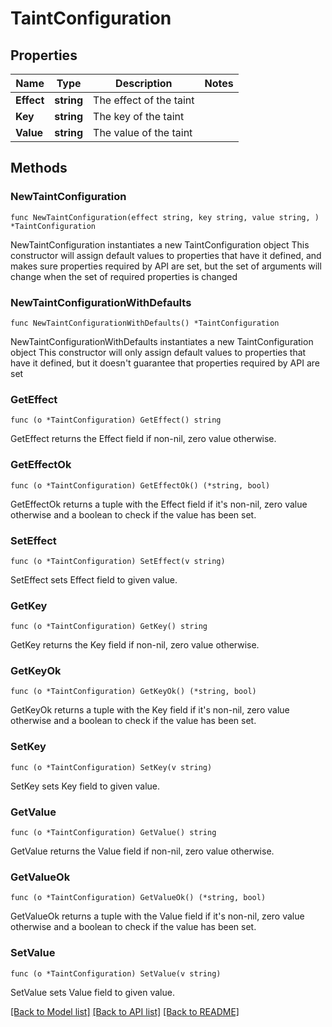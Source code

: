 # TaintConfiguration

## Properties

Name | Type | Description | Notes
------------ | ------------- | ------------- | -------------
**Effect** | **string** | The effect of the taint | 
**Key** | **string** | The key of the taint | 
**Value** | **string** | The value of the taint | 

## Methods

### NewTaintConfiguration

`func NewTaintConfiguration(effect string, key string, value string, ) *TaintConfiguration`

NewTaintConfiguration instantiates a new TaintConfiguration object
This constructor will assign default values to properties that have it defined,
and makes sure properties required by API are set, but the set of arguments
will change when the set of required properties is changed

### NewTaintConfigurationWithDefaults

`func NewTaintConfigurationWithDefaults() *TaintConfiguration`

NewTaintConfigurationWithDefaults instantiates a new TaintConfiguration object
This constructor will only assign default values to properties that have it defined,
but it doesn't guarantee that properties required by API are set

### GetEffect

`func (o *TaintConfiguration) GetEffect() string`

GetEffect returns the Effect field if non-nil, zero value otherwise.

### GetEffectOk

`func (o *TaintConfiguration) GetEffectOk() (*string, bool)`

GetEffectOk returns a tuple with the Effect field if it's non-nil, zero value otherwise
and a boolean to check if the value has been set.

### SetEffect

`func (o *TaintConfiguration) SetEffect(v string)`

SetEffect sets Effect field to given value.


### GetKey

`func (o *TaintConfiguration) GetKey() string`

GetKey returns the Key field if non-nil, zero value otherwise.

### GetKeyOk

`func (o *TaintConfiguration) GetKeyOk() (*string, bool)`

GetKeyOk returns a tuple with the Key field if it's non-nil, zero value otherwise
and a boolean to check if the value has been set.

### SetKey

`func (o *TaintConfiguration) SetKey(v string)`

SetKey sets Key field to given value.


### GetValue

`func (o *TaintConfiguration) GetValue() string`

GetValue returns the Value field if non-nil, zero value otherwise.

### GetValueOk

`func (o *TaintConfiguration) GetValueOk() (*string, bool)`

GetValueOk returns a tuple with the Value field if it's non-nil, zero value otherwise
and a boolean to check if the value has been set.

### SetValue

`func (o *TaintConfiguration) SetValue(v string)`

SetValue sets Value field to given value.



[[Back to Model list]](../README.md#documentation-for-models) [[Back to API list]](../README.md#documentation-for-api-endpoints) [[Back to README]](../README.md)


